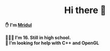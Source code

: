 <h1 align='center'> Hi there 👋</h1>

<h4>
 ✋ I'm <u>Mridul</u>
<br>
<!--🔭 Building <a href="https://mridul-vibin.github.io/spaceVI/"> spaceVI </a> -->
<br>
🧑🏻‍🎓 I'm 16. Still in high school.
 <br>
 🤔 I’m looking for help with C++ and OpenGL
</h4>

<!--

- 🔭 I’m currently working on ...
- 🌱 I’m currently learning ...
- 👯 I’m looking to collaborate on ...
- 🤔 I’m looking for help with ...
- 💬 Ask me about ...
- 📫 How to reach me: ...
- 😄 Pronouns: ...
- ⚡ Fun fact: ...
-->
